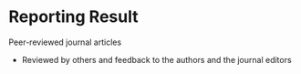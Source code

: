 # Reporting Result

Peer-reviewed journal articles

- Reviewed by others and feedback to the authors and the journal editors

